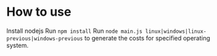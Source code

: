 # How to use
Install nodejs
Run `npm install`
Run `node main.js linux|windows|linux-previous|windows-previous` to generate the costs for specified operating system.
